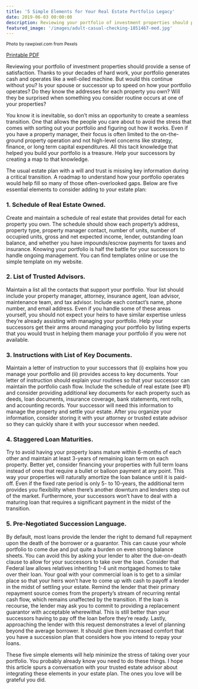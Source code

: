 ```yaml
---
title: '5 Simple Elements for Your Real Estate Portfolio Legacy'
date: 2019-06-03 00:00:00
description: Reviewing your portfolio of investment properties should provide a sense of satisfaction. Thanks to your decades of hard work, your portfolio generates cash and operates like a well-oiled machine. But would this continue without you? Is your spouse or successor up to speed on how your portfolio operates? Do they know the addresses for each property you own? Will they be surprised when something you consider routine occurs at one of your properties? 
featured_image: '/images/adult-casual-checking-1851467-med.jpg'
---
```

<small>Photo by rawpixel.com from Pexels</small>

<a href="/assets/pdfs/201906-5-Simple-Elements-for-Your-Real-Estate-Portfolio-Legacy.pdf"  class="js-no-ajax"><i class="fas fa-file-pdf"></i> Printable PDF</a>

Reviewing your portfolio of investment properties should provide a sense of satisfaction. Thanks to your decades of hard work, your portfolio generates cash and operates like a well-oiled machine. But would this continue without you? Is your spouse or successor up to speed on how your portfolio operates? Do they know the addresses for each property you own? Will they be surprised when something you consider routine occurs at one of your properties? 

You know it is inevitable, so don’t miss an opportunity to create a seamless transition. One that allows the people you care about to avoid the stress that comes with sorting out your portfolio and figuring out how it works. Even if you have a property manager, their focus is often limited to the on-the-ground property operation and not high-level concerns like strategy, finance, or long term capital expenditures. All this tacit knowledge that helped you build your portfolio is a treasure. Help your successors by creating a map to that knowledge.

The usual estate plan with a will and trust is missing key information during a critical transition. A roadmap to understand how your portfolio operates would help fill so many of those often-overlooked gaps. Below are five essential elements to consider adding to your estate plan:

### 1. Schedule of Real Estate Owned.
Create and maintain a schedule of real estate that provides detail for each property you own. The schedule should show each property’s address, property type, property manager contact, number of units, number of occupied units, gross and net expected income, lender, outstanding loan balance, and whether you have impounds/escrow payments for taxes and insurance. Knowing your portfolio is half the battle for your successors to handle ongoing management. You can find templates online or use the simple template on my website.

### 2. List of Trusted Advisors.
Maintain a list all the contacts that support your portfolio. Your list should include your property manager, attorney, insurance agent, loan advisor, maintenance team, and tax advisor. Include each contact’s name, phone number, and email address. Even if you handle some of these areas yourself, you should not expect your heirs to have similar expertise unless they’re already assisting with managing your portfolio. Help your successors get their arms around managing your portfolio by listing experts that you would trust in helping them manage your portfolio if you were not available.

### 3. Instructions with List of Key Documents. 
Maintain a letter of instruction to your successors that (i) explains how you manage your portfolio and (ii) provides access to key documents. Your letter of instruction should explain your routines so that your successor can maintain the portfolio cash flow. Include the schedule of real estate (see #1) and consider providing additional key documents for each property such as deeds, loan documents, insurance coverage, bank statements, rent rolls, and accounting records. Your successor will need this information to manage the property and settle your estate. After you organize your information, consider storing it with your attorney or trusted estate advisor so they can quickly share it with your successor when needed.

### 4. Staggered Loan Maturities.
Try to avoid having your property loans mature within 6-months of each other and maintain at least 3-years of remaining loan term on each property. Better yet, consider financing your properties with full term loans instead of ones that require a bullet or balloon payment at any point. This way your properties will naturally amortize the loan balance until it is paid-off. Even if the fixed rate period is only 5- to 10-years, the additional term provides you flexibility when there’s another downturn and lenders step out of the market. Furthermore, your successors won’t have to deal with a maturing loan that requires a significant payment in the midst of the transition.

### 5. Pre-Negotiated Succession Language.
By default, most loans provide the lender the right to demand full repayment upon the death of the borrower or a guarantor. This can cause your whole portfolio to come due and put quite a burden on even strong balance sheets. You can avoid this by asking your lender to alter the due-on-death clause to allow for your successors to take over the loan. Consider that Federal law allows relatives inheriting 1-4 unit mortgaged homes to take over their loan. Your goal with your commercial loan is to get to a similar place so that your heirs won’t have to come up with cash to payoff a lender in the midst of settling your estate. Remind the lender that their primary repayment source comes from the property’s stream of recurring rental cash flow, which remains unaffected by the transition. If the loan is recourse, the lender may ask you to commit to providing a replacement guarantor with acceptable wherewithal. This is still better than your successors having to pay off the loan before they’re ready. Lastly, approaching the lender with this request demonstrates a level of planning beyond the average borrower. It should give them increased comfort that you have a succession plan that considers how you intend to repay your loans.

These five simple elements will help minimize the stress of taking over your portfolio. You probably already know you need to do these things. I hope this article spurs a conversation with your trusted estate advisor about integrating these elements in your estate plan. The ones you love will be grateful you did. 

